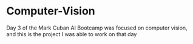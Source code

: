 # Computer-Vision
Day 3 of the Mark Cuban AI Bootcamp was focused on computer vision, and this is the project I was able to work on that day
